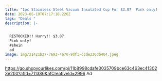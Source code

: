 ```yaml
---
title: "1pc Stainless Steel Vacuum Insulated Cup For $3.07  Pink only! at Shein "
date: 2023-06-10T07:17:18.226Z
tags: "Deals "
description: |-
  

  RESTOCKED!! Hurry!! $3.07 
  Pink only! 
  #shein 
  ad 
image: img/21421b27-7693-4670-9df1-ccde236db404.jpeg
---
```

https://go.shopyourlikes.com/pi/11b8998cdafe3035709bce63c463ec413023e200?afId=711386&afCreativeId=2996 Ad